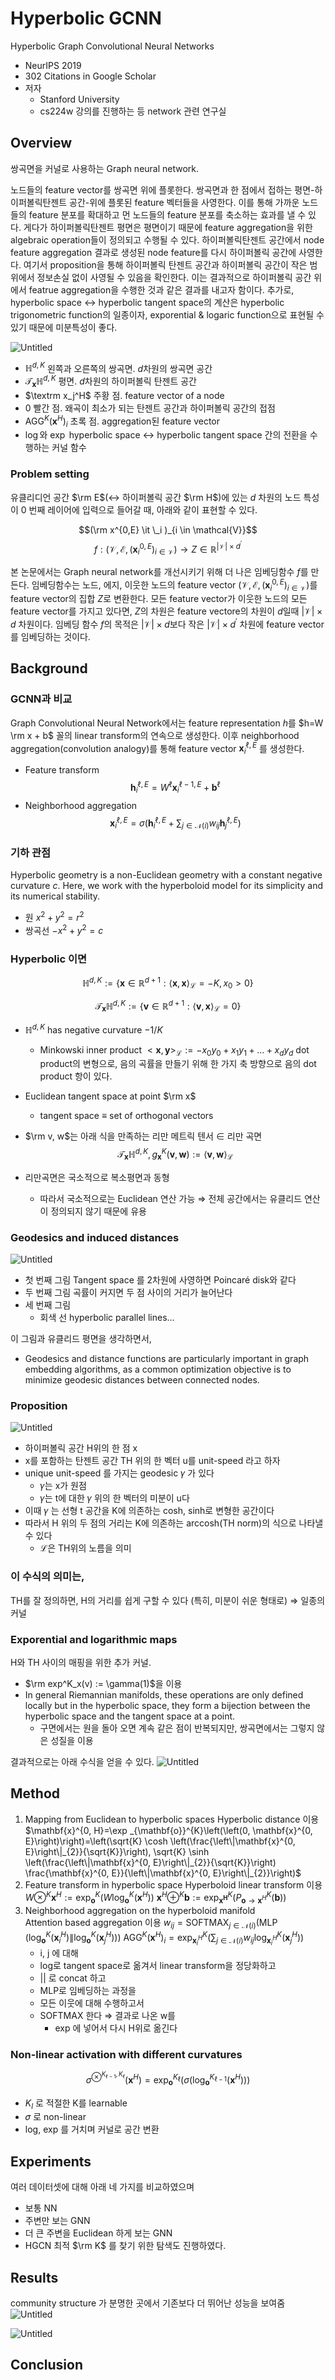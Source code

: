 # Hyperbolic GCNN
Hyperbolic Graph Convolutional Neural Networks
- NeurIPS 2019
- 302 Citations in Google Scholar
- 저자
  - Stanford University
  - cs224w 강의를 진행하는 등 network 관련 연구실


## Overview
쌍곡면을 커널로 사용하는 Graph neural network.

노드들의 feature vector를 쌍곡면 위에 플롯한다. 쌍곡면과 한 점에서 접하는 평면-하이퍼볼릭탄젠트 공간-위에 플롯된 feature 벡터들을 사영한다. 이를 통해 가까운 노드들의 feature 분포를 확대하고 먼 노드들의 feature 분포를 축소하는 효과를 낼 수 있다. 게다가 하이퍼볼릭탄젠트 평면은 평면이기 때문에 feature aggregation을 위한 algebraic operation들이 정의되고 수행될 수 있다. 하이퍼볼릭탄젠트 공간에서 node feature aggregation 결과로 생성된 node feature를 다시 하이퍼볼릭 공간에 사영한다. 여기서 proposition을 통해 하이퍼볼릭 탄젠트 공간과 하이퍼볼릭 공간이 작은 범위에서 정보손실 없이 사영될 수 있음을 확인한다. 이는 결과적으로 하이퍼볼릭 공간 위에서 featrue aggregation을 수행한 것과 같은 결과를 내고자 함이다. 추가로, hyperbolic space ↔︎ hyperbolic tangent space의 계산은 hyperbolic trigonometric function의 일종이자, exporential & logaric function으로 표현될 수 있기 때문에 미분특성이 좋다.

![Untitled](hyperbolic.png)
- $\mathbb{H}^{d, K}$
	왼쪽과 오른쪽의 쌍곡면. $d$차원의 쌍곡면 공간
- $\mathcal{T}_{\mathbf{x}} \mathbb{H}^{d, K}$
	평면. $d$차원의 하이퍼볼릭 탄젠트 공간
- $\textrm x_j^H$
	주황 점. feature vector of a node
- $0$
	빨간 점. 왜곡이 최소가 되는 탄젠트 공간과 하이퍼볼릭 공간의 접점
- $\operatorname{AGG}^{K}(\mathbf{x}^{H})_{i}$
	초록 점. aggregation된 feature vector
- $\log$와 $\exp$
	hyperbolic space ↔︎ hyperbolic tangent space 간의 전환을 수행하는 커널 함수


### Problem setting
유클리디언 공간 $\rm E$(↔︎ 하이퍼볼릭 공간 $\rm H$)에 있는 $d$ 차원의 노드 특성이 $0$ 번째 레이어에 입력으로 들어갈 때, 아래와 같이 표현할 수 있다.

$$(\rm x^{0,E} \it \_i )_{i \in \mathcal{V}}$$
$$f:\left(\mathcal{V}, \mathcal{E},\left(\mathbf{x}_{i}^{0, E}\right)_{i \in \mathcal{V}} \right) \rightarrow Z \in \mathbb{R}^{|\mathcal{V}| \times d^{\prime}}$$

본 논문에서는 Graph neural network를 개선시키기 위해 더 나은 임베딩함수 $f$를 만든다. 임베딩함수는 노드, 에지, 이웃한 노드의 feature vector $\left(\mathcal{V}, \mathcal{E},\left(\mathbf{x}_{i}^{0, E}\right)_{i \in \mathcal{V}} \right)$를 feature vector의 집합 $Z$로 변환한다. 모든 feature vector가 이웃한 노드의 모든 feature vector를 가지고 있다면, $Z$의 차원은 feature vectore의 차원이 $d$일때 $|\mathcal{V}| \times d$ 차원이다. 임베딩 함수 $f$의 목적은 $|\mathcal{V}| \times d$보다 작은 $|\mathcal{V}| \times d^{\prime}$ 차원에 feature vector를 임베딩하는 것이다.


## Background

### GCNN과 비교
Graph Convolutional Neural Network에서는 feature representation $h$를 $h=W \rm x + b$ 꼴의 linear transform의 연속으로 생성한다. 이후 neighborhood aggregation(convolution analogy)를 통해 feature vector $\mathbf{x}_i^{\ell, E}$ 를 생성한다.

- Feature transform
$$
\mathbf{h}_{i}^{\ell, E}=W^{\ell} \mathbf{x}
_i^{\ell-1, E}+\mathbf{b}^{\ell}
$$
- Neighborhood aggregation
$$
\mathbf{x}_i^{\ell, E}=\sigma\left(\mathbf{h}_i^{\ell, E}+\sum_{j \in \mathcal{N}(i)} w_{i j} \mathbf{h}_{j}^{\ell, E}\right)
$$


### 기하 관점
Hyperbolic geometry is a non-Euclidean geometry with a constant negative curvature $c$. Here, we work with the hyperboloid model for its simplicity and its numerical stability.
- 원
	$x^2 + y^2 = r^2$
- 쌍곡선
	$-x^2+y^2 = c$


### Hyperbolic 이면
$$
\mathbb{H}^{d, K}:=\left\{\mathbf{x} \in \mathbb{R}^{d+1}:\langle\mathbf{x}, \mathbf{x}\rangle_{\mathcal{L}}=-K, x_0>0\right\}
$$

$$
\mathcal{T}_{\mathbf{x}} \mathbb{H}^{d, K}:=\left\{\mathbf{v} \in \mathbb{R}^{d+1}:\langle\mathbf{v}, \mathbf{x}\rangle_{\mathcal{L}}=0\right\}
$$
- $\mathbb{H}^{d, K}$ has negative curvature $-1/K$
    - Minkowski inner product
		$<\mathbf{x}, \mathbf{y}>_\mathcal{L} := -x_0y_0 + x_1y_1 + \dots + x_dy_d$
		dot product의 변형으로, 음의 곡률을 만들기 위해 한 가지 축 방향으로 음의 dot product 항이 있다.
- Euclidean tangent space at point $\rm x$
	- tangent space ≡ set of orthogonal vectors
- $\rm v, w$는 아래 식을 만족하는 리만 메트릭 텐서 $\in$  리만 곡면
$$
\mathcal{T}_{\mathbf{x}} \mathbb{H}^{d, K}, g_{\mathbf{x}}^{K}(\mathbf{v}, 
\mathbf{w}):=\langle\mathbf{v}, 
\mathbf{w}\rangle_{\mathcal{L}}
$$

- 리만곡면은 국소적으로 복소평면과 동형
	- 따라서 국소적으로는 Euclidean 연산 가능
		⇒ 전체 공간에서는 유클리드 연산이 정의되지 않기 때문에 유용


### Geodesics and induced distances
![Untitled](curvature.png)
- 첫 번째 그림
	Tangent space 를 2차원에 사영하면 Poincaré disk와 같다
- 두 번째 그림
	곡률이 커지면 두 점 사이의 거리가 늘어난다
- 세 번째 그림
    - 회색 선 hyperbolic parallel lines…

이 그림과 유클리드 평면을 생각하면서,
- Geodesics and distance functions are particularly important in graph embedding algorithms, as a common optimization objective is to minimize geodesic distances between connected nodes.


### Proposition
![Untitled](propo3.1.png)
- 하이퍼볼릭 공간 H위의 한 점 x
- x를 포함하는 탄젠트 공간 TH 위의 한 벡터 u를 unit-speed  라고 하자
- unique unit-speed 를 가지는 geodesic 𝛾 가 있다
    - 𝛾는 x가 원점
    - 𝛾는 t에 대한 𝛾 위의 한 벡터의 미분이 u다
- 이때 𝛾 는 선형 t 공간을 K에 의존하는 cosh, sinh로 변형한 공간이다
- 따라서 H 위의 두 점의 거리는 K에 의존하는 arccosh(TH norm)의 식으로 나타낼 수 있다
    - $\mathcal L$은 TH위의 노름을 의미


### 이 수식의 의미는,
TH를 잘 정의하면, H의 거리를 쉽게 구할 수 있다 (특히, 미분이 쉬운 형태로)
	⇒ 일종의 커널


### Exporential and logarithmic maps
H와 TH 사이의 매핑을 위한 추가 커널.
- $\rm exp^K_x(v) := \gamma(1)$을 이용
- In general Riemannian manifolds, these operations are only defined locally but in the hyperbolic space, they form a bijection between the hyperbolic space and the tangent space at a point.
    - 구면에서는 원을 돌아 오면 계속 같은 점이 반복되지만, 쌍곡면에서는 그렇지 않은 성질을 이용

결과적으로는 아래 수식을 얻을 수 있다.
![Untitled](proposition.png)


## Method
1. Mapping from Euclidean to hyperbolic spaces
	Hyperbolic distance 이용
	$\mathbf{x}^{0, H}=\exp _{\mathbf{o}}^{K}\left(\left(0, \mathbf{x}^{0, E}\right)\right)=\left(\sqrt{K} \cosh \left(\frac{\left\|\mathbf{x}^{0, E}\right\|_{2}}{\sqrt{K}}\right), \sqrt{K} \sinh \left(\frac{\left\|\mathbf{x}^{0, E}\right\|_{2}}{\sqrt{K}}\right) \frac{\mathbf{x}^{0, E}}{\left\|\mathbf{x}^{0, E}\right\|_{2}}\right)$
2. Feature transform in hyperbolic space
    Hyperboloid linear transform 이용
	$W \otimes^{K} \mathbf{x}^{H}:=\exp_{\mathbf{o}}^{K}\left(W \log_{\mathbf{o}}^{K}\left(\mathbf{x}^{H}\right)\right)$
	$\mathbf{x}^{H} \oplus^{K} \mathbf{b}:=\exp_{\mathbf{x}^{\mathbf{H}}}^{K}\left(P_{\mathbf{o} \rightarrow \mathbf{x}^{H}}^{K}(\mathbf{b})\right)$
3. Neighborhood aggregation on the hyperboloid manifold  
	Attention based aggregation 이용
	$w_{i j}=\operatorname{SOFTMAX}_{j \in \mathcal{N}(i)}\left(\operatorname{MLP}\left(\log _{\mathbf{o}}^{K}\left(\mathbf{x}_{i}^{H}\right) \| \log _{\mathbf{o}}^{K}\left(\mathbf{x}_{j}^{H}\right)\right)\right)$
	$\operatorname{AGG}^{K}\left(\mathbf{x}^{H}\right)_{i}=\exp _{\mathbf{x}_{i}^{H}}^{K}\left(\sum_{j \in \mathcal{N}(i)} w_{i j} \log _{\mathbf{x}_{i}^{H}}^{K}\left(\mathbf{x}_{j}^{H}\right)\right)$
	- i, j 에 대해
	- log로 tangent space로 옮겨서 linear transform을 정당화하고
	- || 로 concat 하고
	- MLP로 임베딩하는 과정을
	- 모든 이웃에 대해 수행하고서
	- SOFTMAX 한다
	⇒ 결과로 나온 w를
		- exp 에 넣어서 다시 H위로 옮긴다


### Non-linear activation with different curvatures
$$\sigma^{\otimes^{K_{\ell-1}, K_{\ell}}}\left(\mathbf{x}^{H}\right)=\exp _{\mathbf{o}}^{K_{\ell}}\left(\sigma\left(\log _{\mathbf{o}}^{K_{\ell-1}}\left(\mathbf{x}^{H}\right)\right)\right)$$
- $K_l$ 로 적절한 K를 learnable
- 𝜎 로 non-linear
- log, exp 를 거치며 커널로 공간 변환


## Experiments
여러 데이터셋에 대해 아래 네 가지를 비교하였으며
- 보통 NN
- 주변만 보는 GNN
- 더 큰 주변을 Euclidean 하게 보는 GNN
- HGCN
	최적 $\rm K$ 를 찾기 위한 탐색도 진행하였다.


## Results
community structure 가 분명한 곳에서 기존보다 더 뛰어난 성능을 보여줌
![Untitled](result-table.png)

![Untitled](result-roc-auc.png)


## Conclusion
